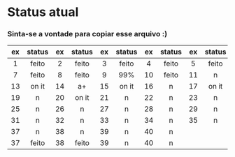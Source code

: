 # Status atual
### Sinta-se a vontade para copiar esse arquivo :)

|  ex | status |  ex | status |  ex | status |  ex | status |  ex | status |  ex | status |
|:---:|  :---: |:---:|  :---: |:---:|  :---: |:---:|  :---: |:---:|  :---: |:---:|  :---: |
|  1  |  feito |  2  |  feito |  3  |  feito |  4  |  feito |  5  |  feito |  6  |    n   |
|  7  |  feito |  8  |  feito |  9  |   99%  |  10 |  feito |  11 |    n   |  12 |    n   |
|  13 |  on it |  14 |   a+   |  15 |  on it |  16 |    n   |  17 |  on it |  18 |    n   |
|  19 |    n   |  20 |  on it |  21 |    n   |  22 |    n   |  23 |    n   |  24 |    n   |
|  25 |    n   |  26 |    n   |  27 |    n   |  28 |    n   |  29 |    n   |  30 |    n   |
|  31 |    n   |  32 |    n   |  33 |    n   |  34 |    n   |  35 |    n   |  36 |    n   |
|  37 |    n   |  38 |    n   |  39 |    n   |  40 |    n   |
|  37 |  feito |  38 |  feito |  39 |    n   |  40 |    n   |
